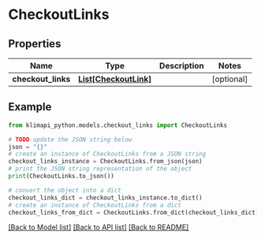 # CheckoutLinks


## Properties

Name | Type | Description | Notes
------------ | ------------- | ------------- | -------------
**checkout_links** | [**List[CheckoutLink]**](CheckoutLink.md) |  | [optional] 

## Example

```python
from klimapi_python.models.checkout_links import CheckoutLinks

# TODO update the JSON string below
json = "{}"
# create an instance of CheckoutLinks from a JSON string
checkout_links_instance = CheckoutLinks.from_json(json)
# print the JSON string representation of the object
print(CheckoutLinks.to_json())

# convert the object into a dict
checkout_links_dict = checkout_links_instance.to_dict()
# create an instance of CheckoutLinks from a dict
checkout_links_from_dict = CheckoutLinks.from_dict(checkout_links_dict)
```
[[Back to Model list]](../README.md#documentation-for-models) [[Back to API list]](../README.md#documentation-for-api-endpoints) [[Back to README]](../README.md)


